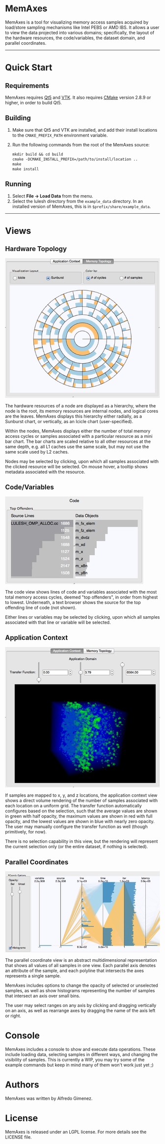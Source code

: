 # MemAxes

MemAxes is a tool for visualizing memory access samples
acquired by load/store sampling mechanisms like Intel PEBS or AMD
IBS. It allows a user to view the data projected into various domains;
specifically, the layout of the hardware resources, the
code/variables, the dataset domain, and parallel coordinates.

----

# Quick Start

## Requirements

MemAxes requires [Qt5](http://qt-project.org/qt5) and
[VTK](http://www.vtk.org).  It also requires
[CMake](http://www.cmake.org) version 2.8.9 or higher, in order to
build Qt5.

## Building

1. Make sure that Qt5 and VTK are installed, and add their install
   locations to the `CMAKE_PREFIX_PATH` environment variable.

2. Run the following commands from the root of the MemAxes source:
   ```
   mkdir build && cd build
   cmake -DCMAKE_INSTALL_PREFIX=/path/to/install/location ..
   make
   make install
   ```

## Running
1. Select **File &rarr; Load Data** from the menu.
2. Select the lulesh directory from the `example_data` directory.
   In an installed version of MemAxes, this is in `$prefix/share/example_data`.

----
# Views
## Hardware Topology
![image](images/topo.png)

The hardware resources of a node are displayed as a hierarchy, where
the node is the root, its memory resources are internal nodes, and
logical cores are the leaves. MemAxes displays this hierarchy either
radially, as a Sunburst chart, or vertically, as an Icicle chart
(user-specified).

Within the nodes, MemAxes displays either the number of total memory
access cycles or samples associated with a particular resource as a
mini bar chart. The bar charts are scaled relative to all other
resources at the same depth, e.g. all L1 caches use the same scale,
but may not use the same scale used by L2 caches.

Nodes may be selected by clicking, upon which all samples associated
with the clicked resource will be selected. On mouse hover, a tooltip
shows metadata associated with the resource.

## Code/Variables
![image](images/code.png)

The code view shows lines of code and variables associated with the
most total memory access cycles, deemed "top offenders", in order from
highest to lowest. Underneath, a text browser shows the source for the
top offending line of code (not shown).

Either lines or variables may be selected by clicking, upon which all
samples associated with that line or variable will be selected.

## Application Context
![image](images/application.png)

If samples are mapped to x, y, and z locations, the application
context view shows a direct volume rendering of the number of samples
associated with each location on a uniform grid. The transfer function
automatically configures based on the selection, such that the average
values are shown in green with half opacity, the maximum values are
shown in red with full opacity, and the lowest values are shown in
blue with nearly zero opacity. The user may manually configure the
transfer function as well (though primitively, for now).

There is no selection capability in this view, but the rendering will
represent the current selection only (or the entire dataset, if
nothing is selected).

## Parallel Coordinates
![image](images/pcoords.png)

The parallel coordinate view is an abstract multidimensional
representation that shows all values of all samples in one view. Each
parallel axis denotes an attribute of the sample, and each polyline
that intersects the axes represents a single sample.

MemAxes includes options to change the opacity of selected or
unselected samples, as well as show histograms representing the number
of samples that intersect an axis over small bins.

The user may select ranges on any axis by clicking and dragging
vertically on an axis, as well as rearrange axes by dragging the name
of the axis left or right.

# Console

MemAxes includes a console to show and execute data operations. These
include loading data, selecting samples in different ways, and
changing the visibility of samples. This is currently a WIP, you may
try some of the example commands but keep in mind many of them won't
work just yet ;)

# Authors

MemAxes was written by Alfredo Gimenez.

# License

MemAxes is released under an LGPL license. For more details see the LICENSE file.
